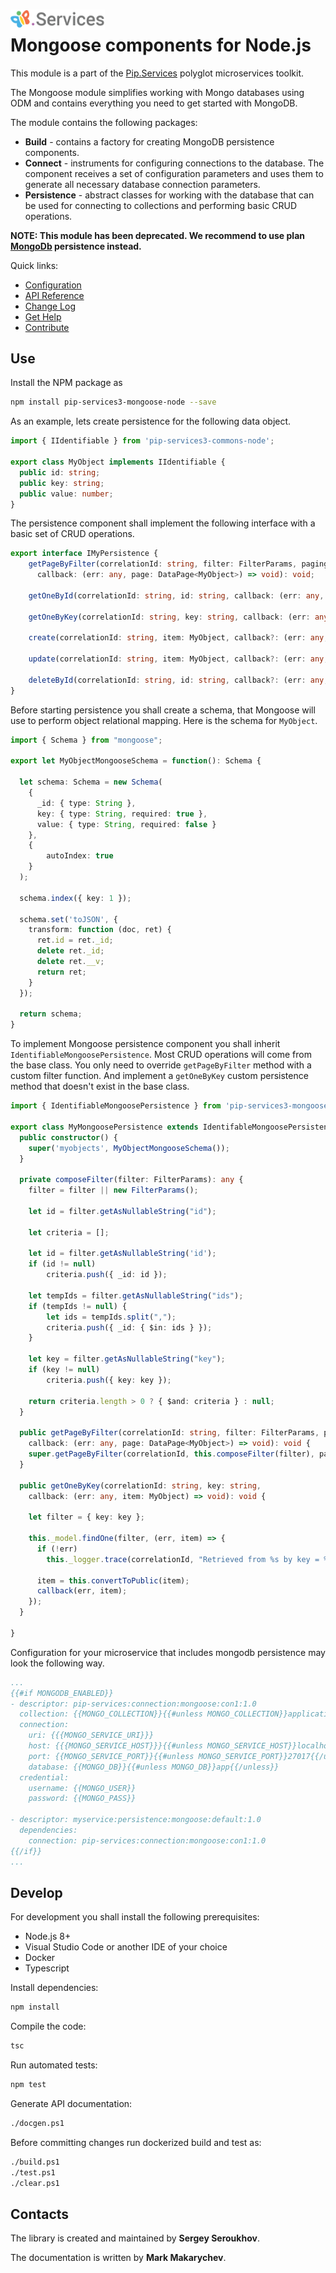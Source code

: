 # <img src="https://github.com/pip-services/pip-services/raw/master/design/Logo.png" alt="Pip.Services Logo" style="max-width:30%"> <br/> Mongoose components for Node.js

This module is a part of the [Pip.Services](http://pipservices.org) polyglot microservices toolkit.

The Mongoose module simplifies working with Mongo databases using ODM and contains everything you need to get started with MongoDB.

The module contains the following packages:
 
- **Build** - contains a factory for creating MongoDB persistence components.
- **Connect** - instruments for configuring connections to the database. The component receives a set of configuration parameters and uses them to generate all necessary database connection parameters.
- **Persistence** - abstract classes for working with the database that can be used for connecting to collections and performing basic CRUD operations.

**NOTE: This module has been deprecated. We recommend to use plan [MongoDb](http://github.com/pip-services3-node/pip-services3-mongodb-node) persistence instead.**

<a name="links"></a> Quick links:

* [Configuration](https://www.pipservices.org/recipies/configuration)
* [API Reference](https://pip-services3-node.github.io/pip-services3-mongoose-node/globals.html)
* [Change Log](CHANGELOG.md)
* [Get Help](https://www.pipservices.org/community/help)
* [Contribute](https://www.pipservices.org/community/contribute)


## Use

Install the NPM package as
```bash
npm install pip-services3-mongoose-node --save
```

As an example, lets create persistence for the following data object.

```typescript
import { IIdentifiable } from 'pip-services3-commons-node';

export class MyObject implements IIdentifiable {
  public id: string;
  public key: string;
  public value: number;
}
```

The persistence component shall implement the following interface with a basic set of CRUD operations.

```typescript
export interface IMyPersistence {
    getPageByFilter(correlationId: string, filter: FilterParams, paging: PagingParams,
      callback: (err: any, page: DataPage<MyObject>) => void): void;
    
    getOneById(correlationId: string, id: string, callback: (err: any, item: MyObject) => void): void;
    
    getOneByKey(correlationId: string, key: string, callback: (err: any, item: MyObject) => void): void;
    
    create(correlationId: string, item: MyObject, callback?: (err: any, item: MyObject) => void): void;
    
    update(correlationId: string, item: MyObject, callback?: (err: any, item: MyObject) => void): void;
    
    deleteById(correlationId: string, id: string, callback?: (err: any, item: MyObject) => void): void;
}
```

Before starting persistence you shall create a schema, that Mongoose will use to perform object relational mapping.
Here is the schema for `MyObject`.

```typescript
import { Schema } from "mongoose";

export let MyObjectMongooseSchema = function(): Schema {

  let schema: Schema = new Schema(
    {
      _id: { type: String },
      key: { type: String, required: true },
      value: { type: String, required: false }
    },
    {
        autoIndex: true
    }
  );

  schema.index({ key: 1 });

  schema.set('toJSON', {
    transform: function (doc, ret) {
      ret.id = ret._id;
      delete ret._id;
      delete ret.__v;
      return ret;
    }
  });

  return schema;
}
```

To implement Mongoose persistence component you shall inherit `IdentifiableMongoosePersistence`. 
Most CRUD operations will come from the base class. You only need to override `getPageByFilter` method with a custom filter function.
And implement a `getOneByKey` custom persistence method that doesn't exist in the base class.

```typescript
import { IdentifiableMongoosePersistence } from 'pip-services3-mongoose-node';

export class MyMongoosePersistence extends IdentifableMongoosePersistence {
  public constructor() {
    super('myobjects', MyObjectMongooseSchema());
  }

  private composeFilter(filter: FilterParams): any {
    filter = filter || new FilterParams();
    
    let id = filter.getAsNullableString("id");

    let criteria = [];

    let id = filter.getAsNullableString('id');
    if (id != null)
        criteria.push({ _id: id });

    let tempIds = filter.getAsNullableString("ids");
    if (tempIds != null) {
        let ids = tempIds.split(",");
        criteria.push({ _id: { $in: ids } });
    }

    let key = filter.getAsNullableString("key");
    if (key != null)
        criteria.push({ key: key });

    return criteria.length > 0 ? { $and: criteria } : null;
  }
  
  public getPageByFilter(correlationId: string, filter: FilterParams, paging: PagingParams,
    callback: (err: any, page: DataPage<MyObject>) => void): void {
    super.getPageByFilter(correlationId, this.composeFilter(filter), paging, "_id", null, callback);
  }  
  
  public getOneByKey(correlationId: string, key: string,
    callback: (err: any, item: MyObject) => void): void {

    let filter = { key: key };

    this._model.findOne(filter, (err, item) => {
      if (!err)
        this._logger.trace(correlationId, "Retrieved from %s by key = %s", this._collection, key);

      item = this.convertToPublic(item);
      callback(err, item);
    });
  }

}
```

Configuration for your microservice that includes mongodb persistence may look the following way.

```yaml
...
{{#if MONGODB_ENABLED}}
- descriptor: pip-services:connection:mongoose:con1:1.0
  collection: {{MONGO_COLLECTION}}{{#unless MONGO_COLLECTION}}applications{{/unless}}
  connection:
    uri: {{{MONGO_SERVICE_URI}}}
    host: {{{MONGO_SERVICE_HOST}}}{{#unless MONGO_SERVICE_HOST}}localhost{{/unless}}
    port: {{MONGO_SERVICE_PORT}}{{#unless MONGO_SERVICE_PORT}}27017{{/unless}}
    database: {{MONGO_DB}}{{#unless MONGO_DB}}app{{/unless}}
  credential:
    username: {{MONGO_USER}}
    password: {{MONGO_PASS}}
    
- descriptor: myservice:persistence:mongoose:default:1.0
  dependencies:
    connection: pip-services:connection:mongoose:con1:1.0
{{/if}}
...
```

## Develop

For development you shall install the following prerequisites:
* Node.js 8+
* Visual Studio Code or another IDE of your choice
* Docker
* Typescript

Install dependencies:
```bash
npm install
```

Compile the code:
```bash
tsc
```

Run automated tests:
```bash
npm test
```

Generate API documentation:
```bash
./docgen.ps1
```

Before committing changes run dockerized build and test as:
```bash
./build.ps1
./test.ps1
./clear.ps1
```

## Contacts

The library is created and maintained by **Sergey Seroukhov**.

The documentation is written by **Mark Makarychev**.
